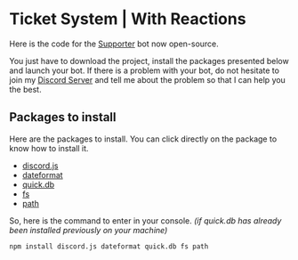 # Ticket System | With Reactions
Here is the code for the [Supporter](https://discord.com/oauth2/authorize?client_id=715856134371803168&scope=bot&permissions=2146958847) bot now open-source.

You just have to download the project, install the packages presented below and launch your bot. If there is a problem with your bot, do not hesitate to join my [Discord Server](https://discord.gg/XpQG9Cz) and tell me about the problem so that I can help you the best.

## Packages to install
Here are the packages to install. You can click directly on the package to know how to install it.

- [discord.js](https://www.npmjs.com/package/discord.js)
- [dateformat](https://www.npmjs.com/package/dateformat)
- [quick.db](https://www.npmjs.com/package/quick.db)
- [fs](https://www.npmjs.com/package/fs)
- [path](https://www.npmjs.com/package/path)

So, here is the command to enter in your console. *(if quick.db has already been installed previously on your machine)*
```
npm install discord.js dateformat quick.db fs path
```
